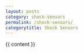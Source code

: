 ```yaml
---
layout: posts
category: shock-sensors
permalink: /shock-sensors/
categorytitle: Shock Sensors
---
```


{{ content }}